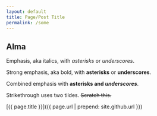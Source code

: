 ```yaml
---
layout: default
title: Page/Post Title
permalink: /some
---
```


Alma
----

Emphasis, aka italics, with *asterisks* or _underscores_.

Strong emphasis, aka bold, with **asterisks** or __underscores__.

Combined emphasis with **asterisks and _underscores_**.

Strikethrough uses two tildes. ~~Scratch this.~~

[{{ page.title }}]({{ page.url | prepend: site.github.url }})